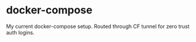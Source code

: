 # docker-compose
My current docker-compose setup. Routed through CF tunnel for zero trust auth logins.
